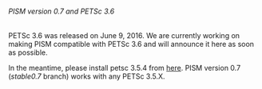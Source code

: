 ###### PISM version 0.7 and PETSc 3.6

PETSc 3.6 was released on June 9, 2016. We are currently working on
making PISM compatible with PETSc 3.6 and will announce it here as soon
as possible.

In the meantime, please install petsc 3.5.4 from
[here](http://ftp.mcs.anl.gov/pub/petsc/release-snapshots/petsc-3.5.4.tar.gz).
PISM version 0.7 (*stable0.7* branch) works with any PETSc 3.5.X.
